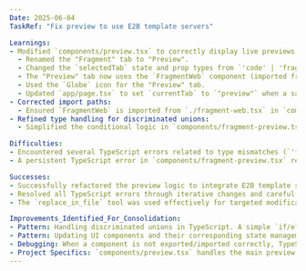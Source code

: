```yaml
---
Date: 2025-06-04
TaskRef: "Fix preview to use E2B template servers"

Learnings:
- Modified `components/preview.tsx` to correctly display live previews from E2B template servers.
  - Renamed the "Fragment" tab to "Preview".
  - Changed the `selectedTab` state and prop types from `'code' | 'fragment'` to `'code' | 'preview'` in `components/preview.tsx` and `app/page.tsx`.
  - The "Preview" tab now uses the `FragmentWeb` component (imported from `./fragment-web.tsx`) to render the E2B URL when `result.template` is not `'code-interpreter-v1'`.
  - Used the `Globe` icon for the "Preview" tab.
  - Updated `app/page.tsx` to set `currentTab` to `"preview"` when a sandbox with a URL is successfully created, otherwise to `"code"`.
- Corrected import paths:
  - Ensured `FragmentWeb` is imported from `./fragment-web.tsx` in `components/preview.tsx`.
- Refined type handling for discriminated unions:
  - Simplified the conditional logic in `components/fragment-preview.tsx` for `ExecutionResult` to use a direct `if/else` based on `result.template === 'code-interpreter-v1'`, which helped TypeScript correctly infer types for `FragmentInterpreter` and `FragmentWeb` props. This resolved a persistent TypeScript error about type overlap.

Difficulties:
- Encountered several TypeScript errors related to type mismatches (`'fragment'` vs `'preview'`) and incorrect module exports/imports (`FragmentWeb`).
- A persistent TypeScript error in `components/fragment-preview.tsx` regarding type overlap in a conditional statement required careful refactoring of the discriminated union handling.

Successes:
- Successfully refactored the preview logic to integrate E2B template server previews.
- Resolved all TypeScript errors through iterative changes and careful attention to import paths and type definitions.
- The `replace_in_file` tool was used effectively for targeted modifications across multiple files.

Improvements_Identified_For_Consolidation:
- Pattern: Handling discriminated unions in TypeScript. A simple `if/else` structure is often best for type narrowing.
- Pattern: Updating UI components and their corresponding state management when renaming features or changing underlying data types (e.g., tab names and associated state values).
- Debugging: When a component is not exported/imported correctly, TypeScript errors will often point to the consuming file first (`Module X declares Y locally, but it is not exported`). Always check the source file of Y for the actual export.
- Project Specifics: `components/preview.tsx` handles the main preview tabs. `app/page.tsx` manages the state for which tab is active. `components/fragment-preview.tsx` contains `FragmentPreview` (which decides between interpreter/web view) and `FileTreeCodeViewer`. `components/fragment-web.tsx` contains the iframe logic for E2B.
---
```

